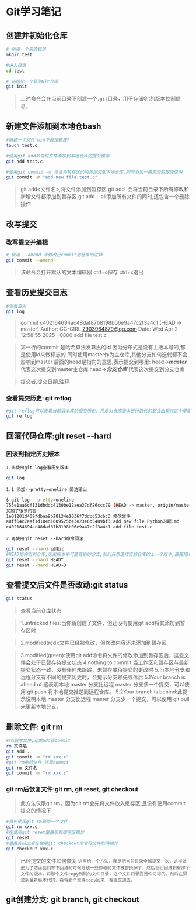 # Git学习笔记
## 创建并初始化仓库
```bash
# 创建一个新的目录
mkdir test

#进入目录
cd test

# 初始化一个新的Git仓库
git init
```

> 上述命令会在当前目录下创建一个`.git`目录，用于存储Git的版本控制信息。

## 新建文件添加到本地仓bash
```bash
#新建一个文件(win下直接新建)
touch test.c

#使用git add命令将文件添加到本地仓库的提交缓存
git add test.c

#使用git commit -m 命令将暂存区的内容提交到本地仓库,同时添加一条简短的提交说明
git commit -m "add new file test.c"
```
> git add<文件名>,将文件添加到暂存区
git add .会将当前目录下所有修改和新增文件都添加到暂存区
git add --all添加所有文件的同时,还包含一个删除操作

## 改写提交
### 改写提交并编辑
```bash
# 使用 --amend 来修改已commit到仓库的注释
git commit --amend
```

> 该命令会打开默认的文本编辑器
ctrl+o保存
ctrl+x退出

## 查看历史提交日志
```bash
#查看日志
git log
```
>commit c402164694ac48daf87b8198b06e9a47c2f3a4c1 (HEAD -> master)
Author: GG-GIRL <2903964879@qq.com>
Date:   Wed Apr 2 12:58:55 2025 +0800
     add file test.c

>第一行的commit 是哈希算法发算出的**id**
>因为分布式是没有主版本号的,都是使用id来做标志的
>同时使用master作为主仓库,其他分支如何迭代都不会影响到master
后面的head是指向的意思,表示提交到哪里:
head->***master*** 代表这次提交到master主仓库
head->***分支仓库*** 代表这次提交到分支仓库

>提交者,提交日期,注释

### 查看提交历史: git reflog
```bash
#git reflog可以查看当前版本库的提交历史，凡是对仓库版本进行迭代的都会出现在这个里面，包括你回滚版本都会出现在这个历史中
git reflog
```

## 回滚代码仓库:git reset --hard
### 回滚到指定历史版本
`1.先使用git log查看历史版本`
```bash
git log
```

`1.1 添加--pretty=oneline 简洁输出`

```bash
$ git log --pretty=oneline
755e1aa6cf131dbddc4130be12aea37df26ccc79 (HEAD -> master, origin/master, main)
又加了很多内容
1e01201d409fdbaa9b28134e1036f7ddcc53cbc3 修改文件
a8ff64c7eaf1d104d1609525b43e23e6b5489bf3 add new file Python习题.md
c402164694ac48daf87b8198b06e9a47c2f3a4c1 add file test.c
```

`2.再使用git reset --hard命令回滚`
```bash
git reset --hard 回滚id
#HEAD指向当前仓库,历史版本中可能有别的分支,我们只想迭代当前仓库的上一个版本,直接用HEAD来指向
git reset --hard HEAD^
git reset --hard HEAD~3
```

## 查看提交后文件是否改动:git status
```bash
git status
```
>查看当前仓库状态

>1.untracked files:当你新创建了文件，但还没有使用git add将其添加到暂存区时

>2.modified(red):文件已经被修改，但修改内容还未添加到暂存区

>3.modified(green):使用git add命令将文件的修改添加到暂存区后，这些文件会处于已暂存待提交状态
4.nothing to commit:当工作区和暂存区与最新提交状态一致，没有任何未跟踪、未暂存或待提交的更改时
5.当本地分支和远程分支有不同的提交历史时，会提示分支领先或落后
     5.1Your branch is ahead of:这表明本地 master 分支比远程 master 分支多一个提交，可以使用 git push 将本地提交推送到远程仓库。
     5.2Your branch is behind:此提示说明本地 master 分支比远程 master 分支少一个提交，可以使用 git pull 来更新本地分支。


## 删除文件: git rm
```bash
#rm删除文件,还需add和commit
rm 文件名
git add .
git commit -m "rm xxx.c"
#git rm删除文件,还需commit
git rm 文件名
git commit -m "rm xxx.c"
```
### git rm后恢复文件:git rm, git reset, git checkout
>此方法仅限git rm，因为git rm会先将文件放入缓存区,且没有使用commit提交的情况下

```bash
#首先使用git rm删除一个文件
git rm xxx.c
#在使用git reset重置所有缓存区操作
git reset
#重置完成之后在使用git checkout命令将文件取消操作
git checkout xxx.c
```

>已经提交的文件如何恢复
`这里给一个方法，就是把当前目录全部提交一次，这样做是为了防止我们等下回滚的时候导致一些修改的文件被替换掉了，然后我们回滚到有那个文件的版本，将那个文件copy到别的文件目录，这个文件目录要是你记得的，然后在回滚到最新版本代码，在将那个文件copy回来，在提交进去。`

## git创建分支: git branch, git checkout
